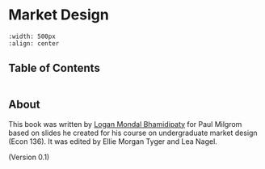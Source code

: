 # Market Design

```{image} ./images/ocean.png
:width: 500px
:align: center
```

## Table of Contents
```{tableofcontents}
```

## About

This book was written by [Logan Mondal Bhamidipaty](https://github.com/FlyingWorkshop) for Paul Milgrom based on slides he created for his course on undergraduate market design (Econ 136). It was edited by Ellie Morgan Tyger and Lea Nagel.

(Version 0.1)